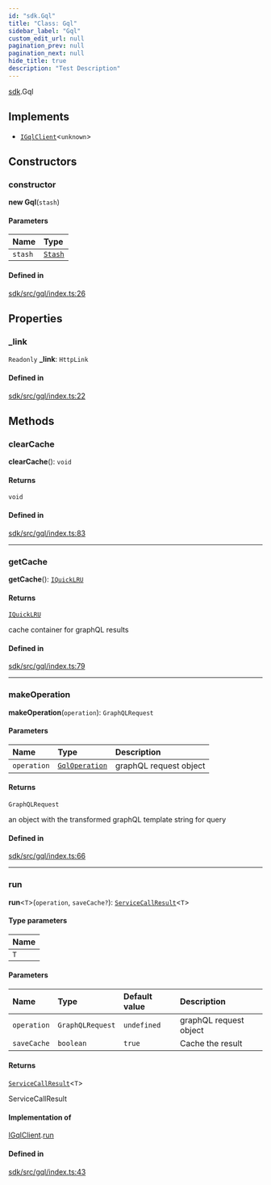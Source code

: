 ```yaml
---
id: "sdk.Gql"
title: "Class: Gql"
sidebar_label: "Gql"
custom_edit_url: null
pagination_prev: null
pagination_next: null
hide_title: true
description: "Test Description"
---
```


[sdk](../namespaces/sdk.md).Gql

## Implements

- [`IGqlClient`](../interfaces/sdk.IGqlClient.md)<`unknown`\>

## Constructors

### constructor

**new Gql**(`stash`)

#### Parameters

| Name | Type |
| :------ | :------ |
| `stash` | [`Stash`](sdk.Stash.md) |

#### Defined in

[sdk/src/gql/index.ts:26](https://github.com/AKASHAorg/akasha-framework/blob/5fd9b78a/sdk/src/gql/index.ts#L26)

## Properties

### \_link

 `Readonly` **\_link**: `HttpLink`

#### Defined in

[sdk/src/gql/index.ts:22](https://github.com/AKASHAorg/akasha-framework/blob/5fd9b78a/sdk/src/gql/index.ts#L22)

## Methods

### clearCache

**clearCache**(): `void`

#### Returns

`void`

#### Defined in

[sdk/src/gql/index.ts:83](https://github.com/AKASHAorg/akasha-framework/blob/5fd9b78a/sdk/src/gql/index.ts#L83)

___

### getCache

**getCache**(): [`IQuickLRU`](../namespaces/sdk.md#iquicklru)

#### Returns

[`IQuickLRU`](../namespaces/sdk.md#iquicklru)

cache container for graphQL results

#### Defined in

[sdk/src/gql/index.ts:79](https://github.com/AKASHAorg/akasha-framework/blob/5fd9b78a/sdk/src/gql/index.ts#L79)

___

### makeOperation

**makeOperation**(`operation`): `GraphQLRequest`

#### Parameters

| Name | Type | Description |
| :------ | :------ | :------ |
| `operation` | [`GqlOperation`](../interfaces/sdk.GqlOperation.md) | graphQL request object |

#### Returns

`GraphQLRequest`

an object with the transformed graphQL template string for query

#### Defined in

[sdk/src/gql/index.ts:66](https://github.com/AKASHAorg/akasha-framework/blob/5fd9b78a/sdk/src/gql/index.ts#L66)

___

### run

**run**<`T`\>(`operation`, `saveCache?`): [`ServiceCallResult`](../namespaces/sdk.md#servicecallresult)<`T`\>

#### Type parameters

| Name |
| :------ |
| `T` |

#### Parameters

| Name | Type | Default value | Description |
| :------ | :------ | :------ | :------ |
| `operation` | `GraphQLRequest` | `undefined` | graphQL request object |
| `saveCache` | `boolean` | `true` | Cache the result |

#### Returns

[`ServiceCallResult`](../namespaces/sdk.md#servicecallresult)<`T`\>

ServiceCallResult

#### Implementation of

[IGqlClient](../interfaces/sdk.IGqlClient.md).[run](../interfaces/sdk.IGqlClient.md#run)

#### Defined in

[sdk/src/gql/index.ts:43](https://github.com/AKASHAorg/akasha-framework/blob/5fd9b78a/sdk/src/gql/index.ts#L43)
